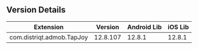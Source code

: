## Version Details

| Extension | Version | Android Lib | iOS Lib |
| --- | --- | --- | --- |
| com.distriqt.admob.TapJoy | 12.8.107 | 12.8.1 | 12.8.1 |
